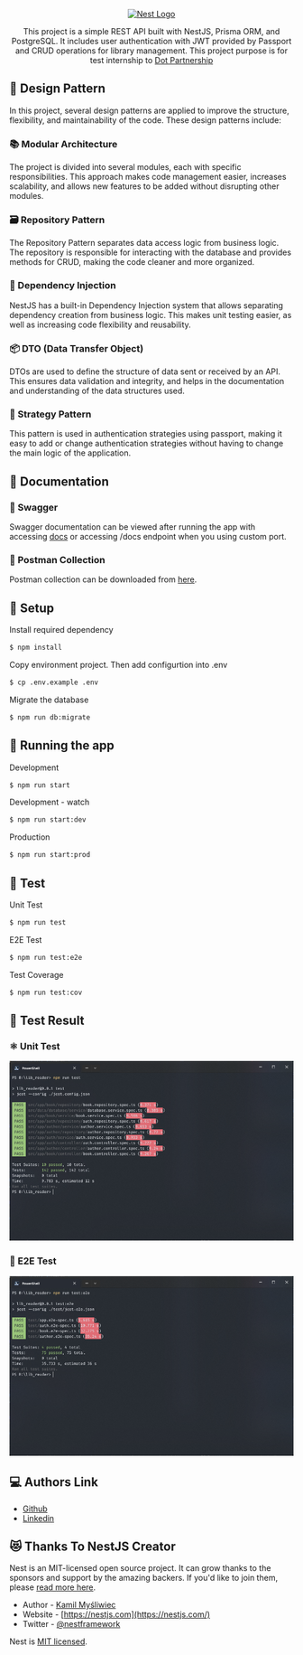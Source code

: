 <p align="center">
  <a href="http://nestjs.com/" target="blank"><img src="https://nestjs.com/img/logo-small.svg" width="200" alt="Nest Logo" /></a>
</p>

<p align="center">This project is a simple REST API built with NestJS, Prisma ORM, and PostgreSQL. It includes user authentication with JWT provided by Passport and CRUD operations for library management. This project purpose is for test internship to <a href="https://partner.dot.co.id/" target="_blank">Dot Partnership</a></p>

## 📐 Design Pattern

In this project, several design patterns are applied to improve the structure, flexibility, and maintainability of the code. These design patterns include:

### 📚 Modular Architecture

The project is divided into several modules, each with specific responsibilities. This approach makes code management easier, increases scalability, and allows new features to be added without disrupting other modules.

### 🗃️ Repository Pattern

The Repository Pattern separates data access logic from business logic. The repository is responsible for interacting with the database and provides methods for CRUD, making the code cleaner and more organized.

### 🎯 Dependency Injection

NestJS has a built-in Dependency Injection system that allows separating dependency creation from business logic. This makes unit testing easier, as well as increasing code flexibility and reusability.

### 📦 DTO (Data Transfer Object)

DTOs are used to define the structure of data sent or received by an API. This ensures data validation and integrity, and helps in the documentation and understanding of the data structures used.

### 🔑 Strategy Pattern

This pattern is used in authentication strategies using passport, making it easy to add or change authentication strategies without having to change the main logic of the application.

## 📖 Documentation

### 🍃 Swagger

Swagger documentation can be viewed after running the app with accessing [docs](http://localhost:3000/docs) or accessing /docs endpoint when you using custom port.

### 📮 Postman Collection

Postman collection can be downloaded from [here](/postman/lib-explorer.postman_collection.json).

## 🚀 Setup

Install required dependency

```bash
$ npm install
```

Copy environment project. Then add configurtion into .env

```bash
$ cp .env.example .env
```

Migrate the database

```bash
$ npm run db:migrate
```

## 🏃 Running the app

Development

```bash
$ npm run start
```

Development - watch

```bash
$ npm run start:dev
```

Production

```bash
$ npm run start:prod
```

## 🧪 Test

Unit Test

```bash
$ npm run test
```

E2E Test

```bash
$ npm run test:e2e
```

Test Coverage

```bash
$ npm run test:cov
```

## 📃 Test Result

### ⚛️ Unit Test

![Unit Test](md/unit-test.png)

### 🚩 E2E Test

![Unit Test](md/e2e-test.png)

## 💻 Authors Link

- [Github](https://github.com/okifirsyah404/)
- [Linkedin](https://www.linkedin.com/in/oki-firdaus-syah-putra-738308206/)

## 😻 Thanks To NestJS Creator

Nest is an MIT-licensed open source project. It can grow thanks to the sponsors and support by the amazing backers. If you'd like to join them, please [read more here](https://docs.nestjs.com/support).

- Author - [Kamil Myśliwiec](https://kamilmysliwiec.com)
- Website - [https://nestjs.com](https://nestjs.com/)
- Twitter - [@nestframework](https://twitter.com/nestframework)

Nest is [MIT licensed](LICENSE).
